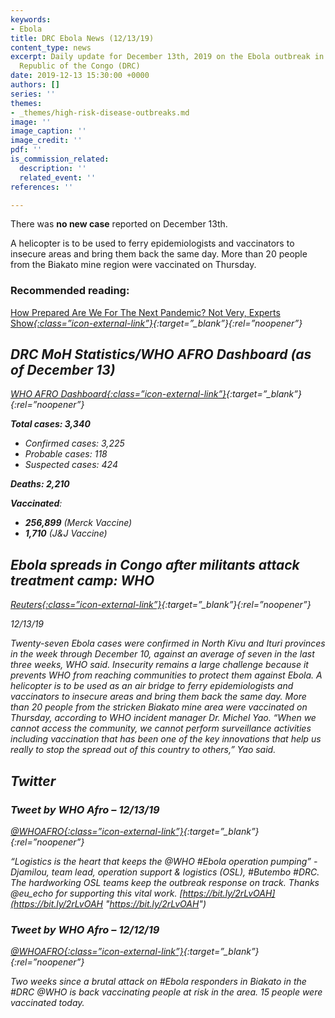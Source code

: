 ```yaml
---
keywords:
- Ebola
title: DRC Ebola News (12/13/19)
content_type: news
excerpt: Daily update for December 13th, 2019 on the Ebola outbreak in eastern Democratic
  Republic of the Congo (DRC)
date: 2019-12-13 15:30:00 +0000
authors: []
series: ''
themes:
- _themes/high-risk-disease-outbreaks.md
image: ''
image_caption: ''
image_credit: ''
pdf: ''
is_commission_related:
  description: ''
  related_event: ''
references: ''

---
```

There was **no new case** reported on December 13th.

A helicopter is to be used to ferry epidemiologists and vaccinators to insecure areas and bring them back the same day. More than 20 people from the Biakato mine region were vaccinated on Thursday.

### Recommended reading:

[How Prepared Are We For The Next Pandemic? Not Very, Experts Show<i/>{:class=”icon-external-link”}](https://www.forbes.com/sites/judystone/2019/12/12/how-prepared-are-we-for-the-next-pandemic-not-very-experts-show/#4c1130e03524){:target=”_blank”}{:rel=”noopener”}

## DRC MoH Statistics/WHO AFRO Dashboard (as of December 13)

[WHO AFRO Dashboard<i/>{:class=”icon-external-link”}](http://who.maps.arcgis.com/apps/opsdashboard/index.html#/e70c3804f6044652bc37cce7d8fcef6c){:target=”_blank”}{:rel=”noopener”}

**Total cases: 3,340**

* Confirmed cases: 3,225
* Probable cases: 118
* Suspected cases: 424

**Deaths: 2,210**

**Vaccinated**:

* **256,899** (Merck Vaccine)
* **1,710** (J&J Vaccine)

## Ebola spreads in Congo after militants attack treatment camp: WHO

[_Reuters_<i/>{:class=”icon-external-link”}](https://www.reuters.com/article/us-congo-ebola-who/ebola-spreads-in-congo-after-militants-attack-treatment-camp-who-idUSKBN1YH1GN){:target=”_blank”}{:rel=”noopener”}

_12/13/19_

Twenty-seven Ebola cases were confirmed in North Kivu and Ituri provinces in the week through December 10, against an average of seven in the last three weeks, WHO said. Insecurity remains a large challenge because it prevents WHO from reaching communities to protect them against Ebola. A helicopter is to be used as an air bridge to ferry epidemiologists and vaccinators to insecure areas and bring them back the same day. More than 20 people from the stricken Biakato mine area were vaccinated on Thursday, according to WHO incident manager Dr. Michel Yao. “When we cannot access the community, we cannot perform surveillance activities including vaccination that has been one of the key innovations that help us really to stop the spread out of this country to others,” Yao said.

## Twitter

### Tweet by WHO Afro – 12/13/19

[@WHOAFRO<i/>{:class=”icon-external-link”}](https://twitter.com/WHOAFRO/status/1205458842517159939){:target=”_blank”}{:rel=”noopener”}

“Logistics is the heart that keeps the @WHO #Ebola operation pumping” - Djamilou, team lead, operation support & logistics (OSL), #Butembo #DRC. The hardworking OSL teams keep the outbreak response on track. Thanks @eu_echo for supporting this vital work. [https://bit.ly/2rLvOAH](https://bit.ly/2rLvOAH "https://bit.ly/2rLvOAH")

### Tweet by WHO Afro – 12/12/19

[@WHOAFRO<i/>{:class=”icon-external-link”}](https://twitter.com/WHOAFRO/status/1205201714623721473){:target=”_blank”}{:rel=”noopener”}

Two weeks since a brutal attack on #Ebola responders in Biakato in the #DRC @WHO is back vaccinating people at risk in the area. 15 people were vaccinated today.